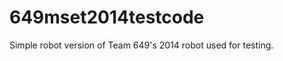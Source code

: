649mset2014testcode
===================
Simple robot version of Team 649's 2014 robot used for testing.
